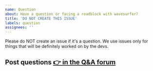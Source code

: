 ```yaml
---
name: Question
about: Have a question or facing a roadblock with wavesurfer?
title: 'DO NOT CREATE THIS ISSUE'
labels: question
assignees: ''
---
```


Please do NOT create an issue if it's a question. We use issues only for things that will be definitely worked on by the devs.

## Post questions [👉 in the Q&A forum](https://github.com/katspaugh/wavesurfer.js/discussions/categories/q-a)

